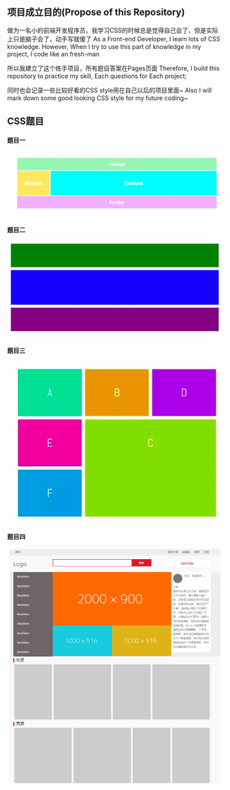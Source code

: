 ## 项目成立目的(Propose of this Repository)

做为一名小的前端开发程序员，我学习CSS的时候总是觉得自己会了，但是实际上只是脑子会了，动手写就傻了
As a Front-end Developer, I learn lots of CSS knowledge. However, When I try to use this part of knowledge in my project, I code like an fresh-man

所以我建立了这个练手项目，所有题目答案在Pages页面
Therefore, I build this repository to practice my skill, Each questions for Each project;

同时也会记录一些比较好看的CSS style用在自己以后的项目里面~
Also I will mark down some good looking CSS style for my future coding~



## CSS题目

#### 题目一
![project](./pic/project1.png)

#### 题目二
![project](./pic/project2.png)

#### 题目三
![project](./pic/project3.png)

#### 题目四
![project](./pic/project4.png)

